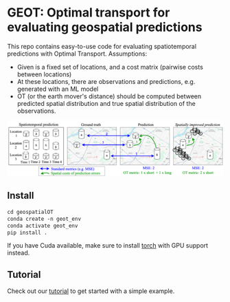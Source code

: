 # GEOT: Optimal transport for evaluating geospatial predictions

This repo contains easy-to-use code for evaluating spatiotemporal predictions with Optimal Transport. Assumptions:
* Given is a fixed set of locations, and a cost matrix (pairwise costs between locations)
* At these locations, there are observations and predictions, e.g. generated with an ML model
* OT (or the earth mover's distance) should be computed between predicted spatial distribution and true spatial distribution of the observations.

![Alt text](assets/overview.png)

## Install

```
cd geospatialOT
conda create -n geot_env
conda activate geot_env
pip install .
```

If you have Cuda available, make sure to install [torch](https://pytorch.org/get-started/locally/) with GPU support instead. 

## Tutorial

Check out our [tutorial](tutorial.ipynb) to get started with a simple example.